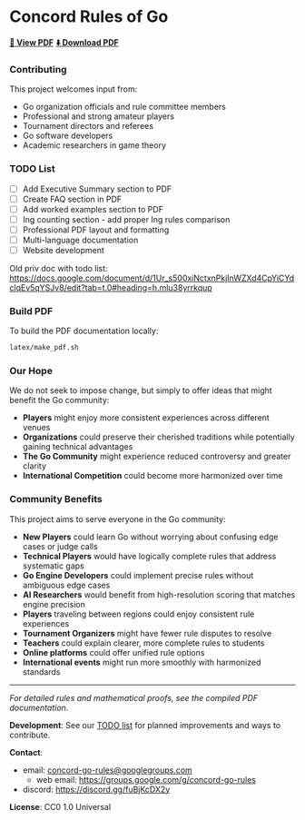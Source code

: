 # Concord Rules of Go

**[📄 View PDF](https://github.com/lukaszlew/concord-go-rules/blob/main/Concord.pdf)**
**[⬇️ Download PDF](https://raw.githubusercontent.com/lukaszlew/concord-go-rules/refs/heads/main/Concord.pdf)**

### Contributing

This project welcomes input from:
- Go organization officials and rule committee members
- Professional and strong amateur players
- Tournament directors and referees
- Go software developers
- Academic researchers in game theory

### TODO List

- [ ] Add Executive Summary section to PDF
- [ ] Create FAQ section in PDF
- [ ] Add worked examples section to PDF
- [ ] Ing counting section - add proper Ing rules comparison
- [ ] Professional PDF layout and formatting
- [ ] Multi-language documentation
- [ ] Website development

Old priv doc with todo list: https://docs.google.com/document/d/1Ur_s500xiNctxnPkjInWZXd4CpYiCYdclqEv5qYSJv8/edit?tab=t.0#heading=h.mlu38yrrkqup

### Build PDF

To build the PDF documentation locally:
```bash
latex/make_pdf.sh
```

### Our Hope

We do not seek to impose change, but simply to offer ideas that might benefit the Go community:

- **Players** might enjoy more consistent experiences across different venues
- **Organizations** could preserve their cherished traditions while potentially gaining technical advantages
- **The Go Community** might experience reduced controversy and greater clarity
- **International Competition** could become more harmonized over time

### Community Benefits

This project aims to serve everyone in the Go community:
- **New Players** could learn Go without worrying about confusing edge cases or judge calls
- **Technical Players** would have logically complete rules that address systematic gaps
- **Go Engine Developers** could implement precise rules without ambiguous edge cases
- **AI Researchers** would benefit from high-resolution scoring that matches engine precision
- **Players** traveling between regions could enjoy consistent rule experiences
- **Tournament Organizers** might have fewer rule disputes to resolve
- **Teachers** could explain clearer, more complete rules to students
- **Online platforms** could offer unified rule options
- **International events** might run more smoothly with harmonized standards


---

*For detailed rules and mathematical proofs, see the compiled PDF documentation.*

**Development**: See our [TODO list](TODO.md) for planned improvements and ways to contribute.

**Contact**:
- email: concord-go-rules@googlegroups.com
  - web email: https://groups.google.com/g/concord-go-rules
- discord: https://discord.gg/fuBjKcDX2y

**License**: CC0 1.0 Universal
